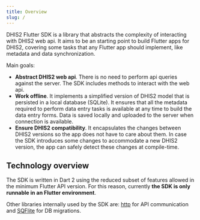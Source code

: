 ```yaml
---
title: Overview
slug: /
---
```


DHIS2 Flutter SDK is a library that abstracts the complexity of interacting with DHIS2 web api. It aims to be an starting point to build Flutter apps for DHIS2, covering some tasks that any Flutter app should implement, like metadata and data synchronization.

Main goals:

- **Abstract DHIS2 web api**. There is no need to perform api queries against the server. The SDK includes methods to interact with the web api.
- **Work offline**. It implements a simplified version of DHIS2 model that is persisted in a local database (SQLite). It ensures that all the metadata required to perform data entry tasks is available at any time to build the data entry forms. Data is saved locally and uploaded to the server when connection is available.
- **Ensure DHIS2 compatibility**. It encapsulates the changes between DHIS2 versions so the app does not have to care about them. In case the SDK introduces some changes to accommodate a new DHIS2 version, the app can safely detect these changes at compile-time.

## Technology overview

<!--DHIS2-SECTION-ID:technology_overview-->

The SDK is written in Dart 2 using the reduced subset of features allowed in the minimum Flutter API version. For this reason, currently **the SDK is only runnable in an Flutter environment**.

Other libraries internally used by the SDK are:  [http](https://pub.dev/packages/http) for API communication and [SQFlite](https://pub.dev/packages/sqflite) for DB migrations.